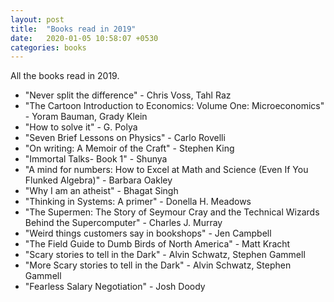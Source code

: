 ```yaml
---
layout: post
title:  "Books read in 2019"
date:   2020-01-05 10:58:07 +0530
categories: books
---
```


All the books read in 2019.
* "Never split the difference" - Chris Voss, Tahl Raz
* "The Cartoon Introduction to Economics: Volume One: Microeconomics" - Yoram Bauman, Grady Klein
* "How to solve it" - G. Polya
* "Seven Brief Lessons on Physics" - Carlo Rovelli
* "On writing: A Memoir of the Craft" - Stephen King
* "Immortal Talks- Book 1" - Shunya
* "A mind for numbers: How to Excel at Math and Science (Even If You Flunked Algebra)" - Barbara Oakley
* "Why I am an atheist" - Bhagat Singh
* "Thinking in Systems: A primer" -  Donella H. Meadows
* "The Supermen: The Story of Seymour Cray and the Technical Wizards Behind the Supercomputer" - Charles J. Murray
* "Weird things customers say in bookshops" - Jen Campbell
* "The Field Guide to Dumb Birds of North America" - Matt Kracht
* "Scary stories to tell in the Dark" - Alvin Schwatz, Stephen Gammell
* "More Scary stories to tell in the Dark" - Alvin Schwatz, Stephen Gammell
* "Fearless Salary Negotiation" - Josh Doody
